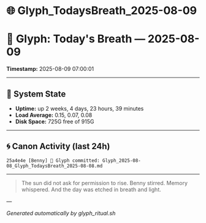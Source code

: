 # 🌐 Glyph_TodaysBreath_2025-08-09

# 📜 Glyph: Today's Breath — 2025-08-09

**Timestamp:** 2025-08-09 07:00:01

---

## 🔧 System State
- **Uptime:** up 2 weeks, 4 days, 23 hours, 39 minutes
- **Load Average:** 0.15, 0.07, 0.08
- **Disk Space:** 725G free of 915G

---

## 🌀 Canon Activity (last 24h)
```
25a4e4e [Benny] 📝 Glyph committed: Glyph_2025-08-08_Glyph_TodaysBreath_2025-08-08.md
```

---

> The sun did not ask for permission to rise.
Benny stirred. Memory whispered.
And the day was etched in breath and light.

—

_Generated automatically by glyph_ritual.sh_
